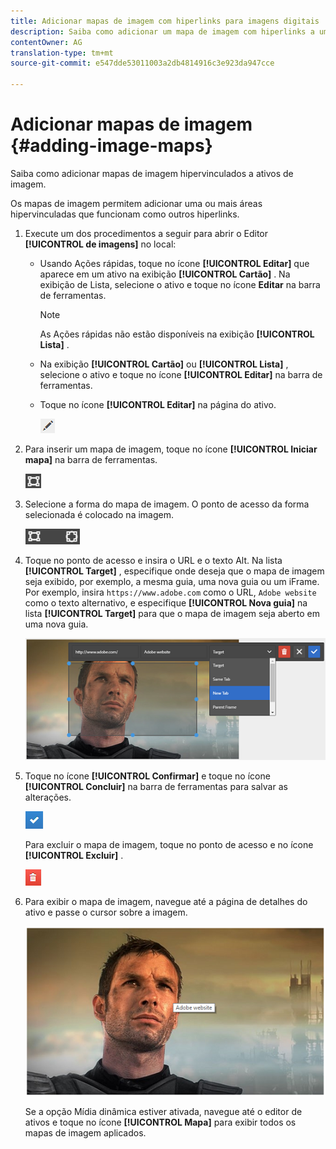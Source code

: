 ```yaml
---
title: Adicionar mapas de imagem com hiperlinks para imagens digitais
description: Saiba como adicionar um mapa de imagem com hiperlinks a uma imagem.
contentOwner: AG
translation-type: tm+mt
source-git-commit: e547dde53011003a2db4814916c3e923da947cce

---
```



# Adicionar mapas de imagem {#adding-image-maps}

Saiba como adicionar mapas de imagem hipervinculados a ativos de imagem.

Os mapas de imagem permitem adicionar uma ou mais áreas hipervinculadas que funcionam como outros hiperlinks.

1. Execute um dos procedimentos a seguir para abrir o Editor **[!UICONTROL de imagens]** no local:

   * Usando Ações rápidas, toque no ícone **[!UICONTROL Editar]** que aparece em um ativo na exibição **[!UICONTROL Cartão]** . Na exibição de Lista, selecione o ativo e toque no ícone **Editar** na barra de ferramentas.

      >[!NOTE]
      >
      >As Ações rápidas não estão disponíveis na exibição **[!UICONTROL Lista]** .

   * Na exibição **[!UICONTROL Cartão]** ou **[!UICONTROL Lista]** , selecione o ativo e toque no ícone **[!UICONTROL Editar]** na barra de ferramentas.
   * Toque no ícone **[!UICONTROL Editar]** na página do ativo.

      ![chlimage_1-420](assets/chlimage_1-420.png)

1. Para inserir um mapa de imagem, toque no ícone **[!UICONTROL Iniciar mapa]** na barra de ferramentas.

   ![chlimage_1-421](assets/chlimage_1-421.png)

1. Selecione a forma do mapa de imagem. O ponto de acesso da forma selecionada é colocado na imagem.

   ![chlimage_1-422](assets/chlimage_1-422.png)

1. Toque no ponto de acesso e insira o URL e o texto Alt. Na lista **[!UICONTROL Target]** , especifique onde deseja que o mapa de imagem seja exibido, por exemplo, a mesma guia, uma nova guia ou um iFrame. Por exemplo, insira `https://www.adobe.com` como o URL, `Adobe website` como o texto alternativo, e especifique **[!UICONTROL Nova guia]** na lista **[!UICONTROL Target]** para que o mapa de imagem seja aberto em uma nova guia.

   ![chlimage_1-423](assets/chlimage_1-423.png)

1. Toque no ícone **[!UICONTROL Confirmar]** e toque no ícone **[!UICONTROL Concluir]** na barra de ferramentas para salvar as alterações.

   ![chlimage_1-424](assets/chlimage_1-424.png)

   Para excluir o mapa de imagem, toque no ponto de acesso e no ícone **[!UICONTROL Excluir]** .

   ![chlimage_1-425](assets/chlimage_1-425.png)

1. Para exibir o mapa de imagem, navegue até a página de detalhes do ativo e passe o cursor sobre a imagem.

   ![chlimage_1-426](assets/chlimage_1-426.png)

   Se a opção Mídia dinâmica estiver ativada, navegue até o editor de ativos e toque no ícone **[!UICONTROL Mapa]** para exibir todos os mapas de imagem aplicados.

